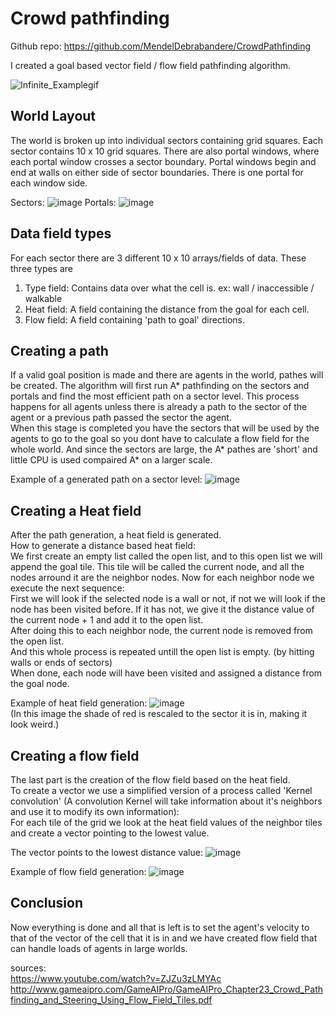 # Crowd pathfinding

Github repo: https://github.com/MendelDebrabandere/CrowdPathfinding

I created a goal based vector field / flow field pathfinding algorithm.

![Infinite_Examplegif](https://user-images.githubusercontent.com/95921047/212049584-7a818c75-f573-4051-ad22-eb996eeab01d.gif)


## World Layout
The world is broken up into individual sectors containing grid squares. Each sector contains 10 x 10 grid squares.
There are also portal windows, where each portal window crosses a sector boundary. Portal windows begin and end at walls on either side of sector boundaries. There is one portal for each window side.


Sectors: ![image](https://user-images.githubusercontent.com/95921047/211923820-b74d7c02-2c2c-43e0-a924-60603f6ad4e6.png)
Portals: ![image](https://user-images.githubusercontent.com/95921047/211923879-3c4c400c-16e0-41d7-8897-bcbaee9fec44.png)

## Data field types
For each sector there are 3 different 10 x 10 arrays/fields of data. These three types are
1. Type field: Contains data over what the cell is. ex: wall / inaccessible / walkable
2. Heat field: A field containing the distance from the goal for each cell.
3. Flow field: A field containing 'path to goal' directions.

## Creating a path
If a valid goal position is made and there are agents in the world, pathes will be created. The algorithm will first run A* pathfinding on the sectors and portals and
find the most efficient path on a sector level. This process happens for all agents unless there is already a path to the sector of the agent or a previous path passed
the sector the agent.  
When this stage is completed you have the sectors that will be used by the agents to go to the goal so you dont have to calculate a flow field
for the whole world. And since the sectors are large, the A* pathes are 'short' and little CPU is used compaired A* on a larger scale.

Example of a generated path on a sector level: ![image](https://user-images.githubusercontent.com/95921047/211927171-ec0a552b-abc1-40ed-8263-8e2fbcb9c3f2.png)
  
    
## Creating a Heat field
After the path generation, a heat field is generated.  
How to generate a distance based heat field:  
We first create an empty list called the open list, and to this open list we will append the goal tile. This tile will be called the current node, and all the nodes arround it are the neighbor nodes. Now for each neighbor node we execute the next sequence:    
First we will look if the selected node is a wall or not, if not we will look if the node has been visited before. If it has not, we give it the distance value of the current node + 1 and add it to the open list.  
After doing this to each neighbor node, the current node is removed from the open list.  
And this whole process is repeated untill the open list is empty. (by hitting walls or ends of sectors)  
When done, each node will have been visited and assigned a distance from the goal node.  

Example of heat field generation: ![image](https://user-images.githubusercontent.com/95921047/211928745-2d88d51a-c864-4b92-ae6b-221b53cd5968.png)  
(In this image the shade of red is rescaled to the sector it is in, making it look weird.)

## Creating a flow field
The last part is the creation of the flow field based on the heat field.  
To create a vector we use a simplified version of a process called 'Kernel convolution' (A convolution Kernel will take information about it's neighbors and use it to modify its own information):  
For each tile of the grid we look at the heat field values of the neighbor tiles and create a vector pointing to the lowest value.

The vector points to the lowest distance value: ![image](https://user-images.githubusercontent.com/95921047/211929190-626b33ee-15a0-4f88-9ea5-a4cc8bed5226.png)

Example of flow field generation: ![image](https://user-images.githubusercontent.com/95921047/211928845-68f27aab-da72-4042-85ec-237e513cb06a.png)


## Conclusion
Now everything is done and all that is left is to set the agent's velocity to that of the vector of the cell that it is in and we have created flow field that can handle loads of agents in large worlds.  
  
sources:  
https://www.youtube.com/watch?v=ZJZu3zLMYAc  
http://www.gameaipro.com/GameAIPro/GameAIPro_Chapter23_Crowd_Pathfinding_and_Steering_Using_Flow_Field_Tiles.pdf
